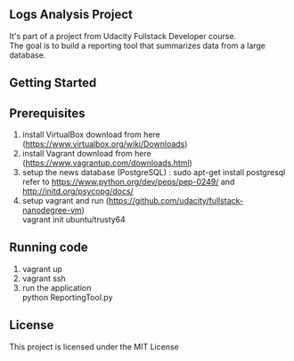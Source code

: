 

## **Logs Analysis Project**

It's part of a project from Udacity Fullstack Developer course. <br/>
The goal is to build a reporting tool that summarizes data from a large database.

## **Getting Started**

## Prerequisites
1. install VirtualBox
	download from here (https://www.virtualbox.org/wiki/Downloads)
2. install Vagrant
	download from here (https://www.vagrantup.com/downloads.html)
3. setup the news database (PostgreSQL) : 
	sudo apt-get install postgresql 
	refer to https://www.python.org/dev/peps/pep-0249/ and http://initd.org/psycopg/docs/
4. setup vagrant and run (https://github.com/udacity/fullstack-nanodegree-vm) <br/>
	vagrant init ubuntu/trusty64
	
## Running code
1. vagrant up
2. vagrant ssh
3. run the application </br>
   python ReportingTool.py 

## License
This project is licensed under the MIT License
